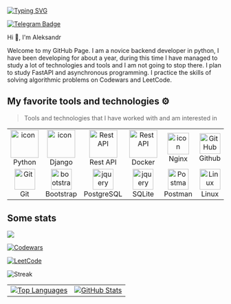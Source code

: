 [![Typing SVG](https://readme-typing-svg.herokuapp.com?font=Fira+Code&size=40&pause=1000&center=true&width=900&height=100&lines=Python+Backend+Developer)](https://git.io/typing-svg)

[![Telegram Badge](https://img.shields.io/badge/-Light_88-blue?style=social&logo=telegram&link=https://t.me/Light_88)](https://t.me/Light_88)
 

Hi 👋, I'm Aleksandr

Welcome to my GitHub Page. I am a novice backend developer in python, I have been developing for about a year, during this time I have managed to study a lot of technologies and tools and I am not going to stop there. I plan to study FastAPI and asynchronous programming. I practice the skills of solving algorithmic problems on Codewars and LeetCode.


## My favorite tools and technologies ⚙️

> Tools and technologies that I have worked with and am interested in

<div align=center>
<table>
  <tr>
    <td align="center" width="96">
      <a href="#macropower-tech">
        <img src="https://techstack-generator.vercel.app/python-icon.svg" alt="icon" width="65" height="65" />
      </a>
      <br>Python
    </td>
       <td align="center" width="96">
        <img src="https://techstack-generator.vercel.app/django-icon.svg" alt="icon" width="65" height="65" />
      <br>Django
    </td>
          <td align="center" width="96">
        <img src="https://techstack-generator.vercel.app/restapi-icon.svg" width="65" height="65" alt="Rest API" />
      <br>Rest API
    </td>
          <td align="center" width="96">
        <img src="https://techstack-generator.vercel.app/docker-icon.svg" width="65" height="65" alt="Rest API" />
      <br>Docker
    </td>
    <td align="center" width="96">
        <img src="https://techstack-generator.vercel.app/nginx-icon.svg" alt="icon" width="50" height="50" />
      <br>Nginx
    </td>
    <td align="center" width="96">
        <img src="https://skillicons.dev/icons?i=github" width="48" height="48" alt="GitHub" />
      <br>Github
    </td>
    </tr>
    <tr>
    <td align="center" width="96">
        <img src="https://skillicons.dev/icons?i=git" width="48" height="48" alt="Git" />
      <br>Git
    </td>
    <td align="center"  width="96">
        <img src="https://skillicons.dev/icons?i=bootstrap" width="48" height="48" alt="bootstrap" />
      <br>Bootstrap
    </td>
        <td align="center" width="96">
        <img src="https://skillicons.dev/icons?i=postgres" width="48" height="48" alt="jquery" />
      <br>PostgreSQL
    </td>
    <td align="center" width="96">
        <img src="https://skillicons.dev/icons?i=sqlite" width="48" height="48" alt="jquery" />
      <br>SQLite
    </td>
        <td align="center" width="96">
        <img src="https://skillicons.dev/icons?i=postman" width="48" height="48" alt="Postman" />
      <br>Postman
    </td>
            <td align="center" width="96">
        <img src="https://skillicons.dev/icons?i=linux" width="48" height="48" alt="Linux" />
      <br>Linux
    </td>
    </tr>
  </tr>
 <tr>
 </tr>
</table>
</div>

## Some stats
![](https://komarev.com/ghpvc/?username=JustLight1&style=flat-square&color=red)
 
[![Codewars](https://www.codewars.com/users/JustLight1/badges/large)](https://www.codewars.com/users/JustLight1)

[![LeetCode](https://leetcode-stats-six.vercel.app/api?username=JustLight1&theme=dark)](https://github.com/JustLight1/leetcode-stats)

![Streak](https://github-readme-streak-stats.herokuapp.com/?user=JustLight1&theme=tokyonight&hide_border=False) 

<table>
  <tr>
    <td>
      <a href="https://github.com/JustLight1/github-readme-stats">
        <img src="https://github-readme-stats.vercel.app/api/top-langs/?username=JustLight1&layout=compact&theme=tokyonight&count_private=True" alt="Top Languages">
      </a>
    </td>
    <td>
      <a href="https://github.com/JustLight1/github-readme-stats">
        <img src="https://github-readme-stats.vercel.app/api?username=JustLight1&theme=tokyonight" alt="GitHub Stats">
      </a>
    </td>
  </tr>
</table>
